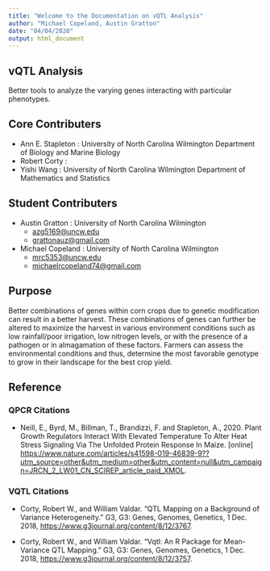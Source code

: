 ```yaml
---
title: "Welcome to the Documentation on vQTL Analysis"
author: "Michael Copeland, Austin Gratton"
date: "04/04/2020"
output: html_document
---
```


## vQTL Analysis
Better tools to analyze the varying genes interacting with particular phenotypes.
## Core Contributers
* Ann E. Stapleton : University of North Carolina Wilmington Department of Biology and Marine Biology
* Robert Corty :
* Yishi Wang : University of North Carolina Wilmington Department of Mathematics and Statistics
## Student Contributers
* Austin Gratton : University of North Carolina Wilmington
  + azg5169@uncw.edu
  + grattonauz@gmail.com
* Michael Copeland : University of North Carolina Wilmington
  + mrc5353@uncw.edu
  + michaelrcopeland74@gmail.com

## Purpose
Better combinations of genes within corn crops due to genetic modification can result in a better harvest. These combinations of genes can further be altered to maximize the harvest in various environment conditions such as low rainfall/poor irrigation, low nitrogen levels, or with the presence of a pathogen or in almagamation of these factors. Farmers can assess the environmental conditions and thus, determine the most favorable genotype to grow in their landscape for the best crop yield.
## Reference

### QPCR Citations
* Neill, E., Byrd, M., Billman, T., Brandizzi, F. and Stapleton, A., 2020. Plant Growth Regulators Interact With Elevated Temperature To Alter Heat Stress Signaling Via The Unfolded Protein Response In Maize. [online] <https://www.nature.com/articles/s41598-019-46839-9??utm_source=other&utm_medium=other&utm_content=null&utm_campaign=JRCN_2_LW01_CN_SCIREP_article_paid_XMOL>.

### VQTL Citations
* Corty, Robert W., and William Valdar. “QTL Mapping on a Background of Variance Heterogeneity.” G3, G3: Genes, Genomes, Genetics, 1 Dec. 2018, <https://www.g3journal.org/content/8/12/3767>.

* Corty, Robert W., and William Valdar. “Vqtl: An R Package for Mean-Variance QTL Mapping.” G3, G3: Genes, Genomes, Genetics, 1 Dec. 2018, <https://www.g3journal.org/content/8/12/3757>.
